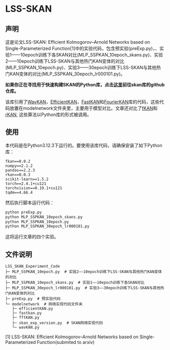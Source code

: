 # LSS-SKAN

## 声明
这是论文LSS-SKAN: Efficient Kolmogorov–Arnold Networks based on Single-Parameterized Function[1]中的实验代码，包含预实验(preExp.py)，、实验1——10epoch训练下各SKAN对比(MLP_SSPKAN_10epoch_skans.py)、实验2——10epoch训练下LSS-SKAN与其他热门KAN变体的对比(MLP_SSPKAN_10epoch.py)、实验3——30epoch训练下LSS-SKAN与其他热门KAN变体的对比(MLP_SSPKAN_30epoch_lr000101.py)。

**如果你正在寻找用于快速构建SKAN的Python库，点击[这里](https://github.com/chikkkit/SKAN)前往skan库的github仓库。**

该库引用了[WavKAN](https://github.com/zavareh1/Wav-KAN)，[EfficientKAN](https://github.com/Blealtan/efficient-kan)，[FastKAN](https://github.com/ZiyaoLi/fast-kan)和[FourierKAN](https://github.com/GistNoesis/FourierKAN)库的代码，这些代码放置在modelnetwork文件夹里，主要用于模型对比。文章还对比了[fKAN](https://github.com/alirezaafzalaghaei/fKAN)和[rKAN](https://github.com/alirezaafzalaghaei/rKAN), 这些算法以Python库的形式被调用。

## 使用
本代码是在Python3.12.3下运行的。要使用该库代码，请确保安装了如下Python库：
```
fkan==0.0.2
numpy==2.1.2
pandas==2.2.3
rkan==0.0.3
scikit-learn==1.5.2
torch==2.4.1+cu121
torchvision==0.19.1+cu121
tqdm==4.66.4
```
然后执行脚本运行代码：
```bash
python preExp.py
python MLP_SSPKAN_10epoch_skans.py
python MLP_SSPKAN_10epoch.py
python MLP_SSPKAN_30epoch_lr000101.py
```
这将运行文章的四个实验。

## 文件说明
```
LSS_SKAN_Experiment_Code
├─ MLP_SSPKAN_10epoch.py  # 实验2——10epoch训练下LSS-SKAN与其他热门KAN变体的对比
├─ MLP_SSPKAN_10epoch_skans.py  # 实验1——10epoch训练下各SKAN对比
├─ MLP_SSPKAN_30epoch_lr000101.py  # 实验3——30epoch训练下LSS-SKAN与其他热门KAN变体的对比
├─ preExp.py  # 预实验代码
└─ modelnetwork  # 网络实现代码文件夹
   ├─ efficientKAN.py
   ├─ fastkan.py
   ├─ fftKAN.py
   ├─ skan_exp_version.py  # SKAN网络实现代码
   └─ wavKAN.py
```

[1] LSS-SKAN: Efficient Kolmogorov–Arnold Networks based on Single-Parameterized Function(submited to arxiv)
